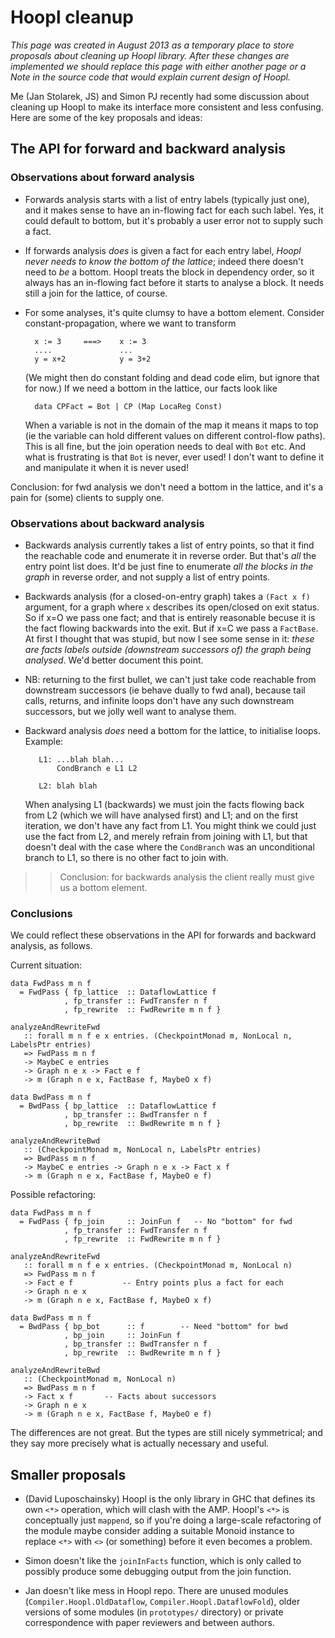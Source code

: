 # Hoopl cleanup



*This page was created in August 2013 as a temporary place to store proposals about cleaning up Hoopl library. After these changes are implemented we should replace this page with either another page or a Note in the source code that would explain current design of Hoopl.*



Me (Jan Stolarek, JS) and Simon PJ recently had some discussion about cleaning up Hoopl to make its interface more consistent and less confusing. Here are some of the key proposals and ideas:


## The API for forward and backward analysis


### Observations about forward analysis


- Forwards analysis starts with a list of entry labels (typically just one), and it makes sense to have an in-flowing fact for each such label.  Yes, it could default to bottom, but it's probably a user error not to supply such a fact.

- If forwards analysis *does* is given a fact for each entry label, *Hoopl never needs to know the bottom of the lattice*; indeed there doesn't need to *be* a bottom.  Hoopl treats the block in dependency order, so it always has an in-flowing fact before it starts to analyse a block.  It needs still a join for the lattice, of course.

- For some analyses, it's quite clumsy to have a bottom element. Consider constant-propagation, where we want to transform

  ```wiki
    x := 3     ===>    x := 3
    ....               ...
    y = x+2            y = 3+2
  ```

  (We might then do constant folding and dead code elim, but ignore that for now.)  If we need a bottom in the lattice, our facts look like

  ```wiki
    data CPFact = Bot | CP (Map LocaReg Const)
  ```

  When a variable is not in the domain of the map it means it maps to top (ie the variable can hold different values on different control-flow paths).  This is all fine, but the join operation needs to deal with `Bot` etc.  And what is frustrating is that `Bot` is never, ever used!  I don't want to define it and manipulate it when it is never used!


Conclusion: for fwd analysis we don't need a bottom in the lattice, and it's a pain for (some) clients to supply one.


### Observations about backward analysis


- Backwards analysis currently takes a list of entry points, so
  that it find the reachable code and enumerate it in reverse
  order.  But that's *all* the entry point list does.  It'd be just fine
  to enumerate *all the blocks in the graph* in reverse order, and not supply
  a list of entry points.

- Backwards analysis (for a closed-on-entry graph) takes a `(Fact x f)` argument, for 
  a graph where `x` describes its open/closed on exit status.  So if x=O we pass one fact; 
  and that is entirely reasonable becuse it is the fact flowing backwards into the exit.
  But if x=C we pass a `FactBase`.  At first I thought that was stupid, but now I see 
  some sense in it: *these are facts labels outside (downstream successors of) the graph being analysed*.
  We'd better document this point.

- NB: returning to the first bullet, we can't just take code
  reachable from downstream successors (ie behave dually to fwd
  anal), because tail calls, returns, and infinite loops don't
  have any such downstream successors, but we jolly well want to
  analyse them.

- Backward analysis *does* need a bottom for the lattice, to initialise loops. Example:

  ```wiki
     L1: ...blah blah...
         CondBranch e L1 L2

     L2: blah blah
  ```

  When analysing L1 (backwards) we must join the facts flowing back from L2
  (which we will have analysed first) and L1; and on the first iteration, we don't 
  have any fact from L1.  You might think we could just use the fact from L2, and 
  merely refrain from joining with L1, but that doesn't deal with the case where
  the `CondBranch` was an unconditional branch to L1, so there is no other fact
  to join with.

>
> >
> >
> > Conclusion: for backwards analysis the client really must give us a bottom element.
> >
> >
>

### Conclusions



We could reflect these observations in the API for forwards and backward analysis, as follows.



Current situation:


```wiki
data FwdPass m n f
  = FwdPass { fp_lattice  :: DataflowLattice f
            , fp_transfer :: FwdTransfer n f
            , fp_rewrite  :: FwdRewrite m n f }

analyzeAndRewriteFwd
   :: forall m n f e x entries. (CheckpointMonad m, NonLocal n, LabelsPtr entries)
   => FwdPass m n f
   -> MaybeC e entries
   -> Graph n e x -> Fact e f
   -> m (Graph n e x, FactBase f, MaybeO x f)

data BwdPass m n f
  = BwdPass { bp_lattice  :: DataflowLattice f
            , bp_transfer :: BwdTransfer n f
            , bp_rewrite  :: BwdRewrite m n f }

analyzeAndRewriteBwd
   :: (CheckpointMonad m, NonLocal n, LabelsPtr entries)
   => BwdPass m n f
   -> MaybeC e entries -> Graph n e x -> Fact x f
   -> m (Graph n e x, FactBase f, MaybeO e f)
```


Possible refactoring:


```wiki
data FwdPass m n f
  = FwdPass { fp_join     :: JoinFun f   -- No "bottom" for fwd
            , fp_transfer :: FwdTransfer n f
            , fp_rewrite  :: FwdRewrite m n f }

analyzeAndRewriteFwd
   :: forall m n f e x entries. (CheckpointMonad m, NonLocal n)
   => FwdPass m n f
   -> Fact e f           -- Entry points plus a fact for each
   -> Graph n e x 
   -> m (Graph n e x, FactBase f, MaybeO x f)

data BwdPass m n f
  = BwdPass { bp_bot      :: f        -- Need "bottom" for bwd
            , bp_join     :: JoinFun f
            , bp_transfer :: BwdTransfer n f
            , bp_rewrite  :: BwdRewrite m n f }

analyzeAndRewriteBwd
   :: (CheckpointMonad m, NonLocal n)
   => BwdPass m n f
   -> Fact x f       -- Facts about successors
   -> Graph n e x
   -> m (Graph n e x, FactBase f, MaybeO e f)
```


The differences are not great. But the types are still nicely symmetrical; and they
say more precisely what is
actually necessary and useful.


## Smaller proposals


- (David Luposchainsky) Hoopl is the only library in GHC that defines its own `<*>` operation, 
  which will clash with the AMP. Hoopl's `<*>` is conceptually
  just `mappend`, so if you're doing a large-scale refactoring of the
  module maybe consider adding a suitable Monoid instance to replace `<*>`
  with `<>` (or something) before it even becomes a problem.

- Simon doesn't like the `joinInFacts` function, which is only called to possibly produce some debugging output from the join function.

- Jan doesn't like mess in Hoopl repo. There are unused modules (`Compiler.Hoopl.OldDataflow`, `Compiler.Hoopl.DataflowFold`), older versions of some modules (in `prototypes/` directory) or private correspondence with paper reviewers and between authors.

